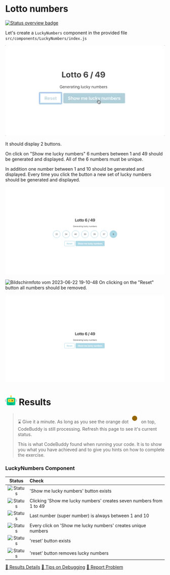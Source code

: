 # Lotto numbers
[![Status overview badge](../../blob/badges/.github/badges/main/badge.svg)](#-results)


Let's create a `LuckyNumbers` component in the provided file `src/components/LuckyNumbers/index.js`

![example](example.gif)

It should display 2 buttons.

On click on "Show me lucky numbers" 6 numbers between 1 and 49 should be generated and displayed. All of the 6 numbers must be unique.

In addition one number between 1 and 10 should be generated and displayed. Every time you click the button a new set of lucky numbers should be generated and displayed.

![Example with lucky numbers displayed](example-lucky-numbers.png)

![Bildschirmfoto vom 2023-06-22 19-10-48](https://github.com/fbw-d09/spa-components-state-lotto-tide-27/assets/115164008/9af92269-e6e7-48bb-9e09-5d506b266e42)
On clicking on the "Reset" button all numbers should be removed.

![Example with no numbers displayed](example-no-numbers.png)

[//]: # (autograding info start)
# <img src="https://github.com/DCI-EdTech/autograding-setup/raw/main/assets/bot-large.svg" alt="" data-canonical-src="https://github.com/DCI-EdTech/autograding-setup/raw/main/assets/bot-large.svg" height="31" /> Results
> ⌛ Give it a minute. As long as you see the orange dot ![processing](https://raw.githubusercontent.com/DCI-EdTech/autograding-setup/main/assets/processing.svg) on top, CodeBuddy is still processing. Refresh this page to see it's current status.
>
> This is what CodeBuddy found when running your code. It is to show you what you have achieved and to give you hints on how to complete the exercise.


### LuckyNumbers Component

|                 Status                  | Check                                                                                    |
| :-------------------------------------: | :--------------------------------------------------------------------------------------- |
| ![Status](../../blob/badges/.github/badges/main/status0.svg) | 'Show me lucky numbers' button exists |
| ![Status](../../blob/badges/.github/badges/main/status1.svg) | Clicking 'Show me lucky numbers' creates seven numbers from 1 to 49 |
| ![Status](../../blob/badges/.github/badges/main/status2.svg) | Last number (super number) is always between 1 and 10 |
| ![Status](../../blob/badges/.github/badges/main/status3.svg) | Every click on 'Show me lucky numbers' creates unique numbers |
| ![Status](../../blob/badges/.github/badges/main/status4.svg) | 'reset' button exists |
| ![Status](../../blob/badges/.github/badges/main/status5.svg) | 'reset' button removes lucky numbers |



[🔬 Results Details](../../actions)
[🐞 Tips on Debugging](https://github.com/DCI-EdTech/autograding-setup/wiki/How-to-work-with-CodeBuddy)
[📢 Report Problem](https://docs.google.com/forms/d/e/1FAIpQLSfS8wPh6bCMTLF2wmjiE5_UhPiOEnubEwwPLN_M8zTCjx5qbg/viewform?usp=pp_url&entry.652569746=SPA-components-state-lotto)


[//]: # (autograding info end)